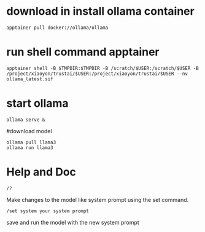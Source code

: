# download in install ollama container 
```
apptainer pull docker://ollama/ollama
```

# run shell command apptainer
```
apptainer shell -B $TMPDIR:$TMPDIR -B /scratch/$USER:/scratch/$USER -B /project/xiaoyon/trustai/$USER:/project/xiaoyon/trustai/$USER --nv ollama_latest.sif
```
# start ollama
```
ollama serve & 
```

#download model
```
ollama pull llama3 
ollama run llama3
```
# Help and Doc
```
/? 
```

Make changes to the model like system prompt using the set command. 
```
/set system your system prompt
```

save and run the model with the new system prompt 


